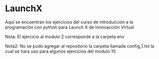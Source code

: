 # LaunchX
Aquí se encuentran los ejercicios del curso de introducción a la programación con python para Launch X de Innovacción Virtual


Nota: El ejercicio al modulo 2 corresponde a la carpeta env

Nota2: No se pudo agregar al repositorio la carpeta llamada config_1.txt la cual se hara uso para algunos ejercicios del modulo 10 
